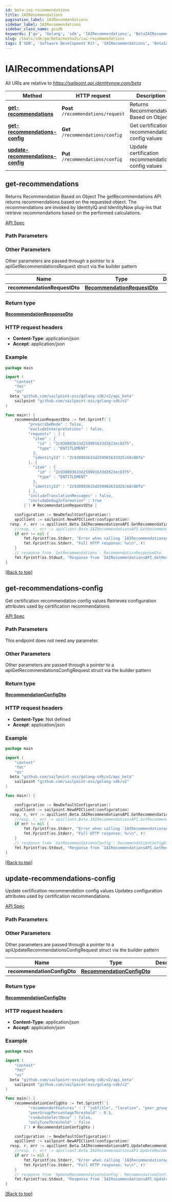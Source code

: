 ```yaml
---
id: beta-iai-recommendations
title: IAIRecommendations
pagination_label: IAIRecommendations
sidebar_label: IAIRecommendations
sidebar_class_name: gosdk
keywords: ['go', 'Golang', 'sdk', 'IAIRecommendations', 'BetaIAIRecommendations'] 
slug: /tools/sdk/go/beta/methods/iai-recommendations
tags: ['SDK', 'Software Development Kit', 'IAIRecommendations', 'BetaIAIRecommendations']
---
```


# IAIRecommendationsAPI
   
All URIs are relative to *https://sailpoint.api.identitynow.com/beta*

Method | HTTP request | Description
------------- | ------------- | -------------
[**get-recommendations**](#get-recommendations) | **Post** `/recommendations/request` | Returns Recommendation Based on Object
[**get-recommendations-config**](#get-recommendations-config) | **Get** `/recommendations/config` | Get certification recommendation config values
[**update-recommendations-config**](#update-recommendations-config) | **Put** `/recommendations/config` | Update certification recommendation config values


## get-recommendations
Returns Recommendation Based on Object
The getRecommendations API returns recommendations based on the requested object. The recommendations are invoked by IdentityIQ and IdentityNow plug-ins that retrieve recommendations based on the performed calculations.

[API Spec](https://developer.sailpoint.com/docs/api/beta/get-recommendations)

### Path Parameters



### Other Parameters

Other parameters are passed through a pointer to a apiGetRecommendationsRequest struct via the builder pattern


Name | Type | Description  | Notes
------------- | ------------- | ------------- | -------------
 **recommendationRequestDto** | [**RecommendationRequestDto**](../models/recommendation-request-dto) |  | 

### Return type

[**RecommendationResponseDto**](../models/recommendation-response-dto)

### HTTP request headers

- **Content-Type**: application/json
- **Accept**: application/json

### Example

```go
package main

import (
	"context"
	"fmt"
	"os"
  beta "github.com/sailpoint-oss/golang-sdk/v2/api_beta"
	sailpoint "github.com/sailpoint-oss/golang-sdk/v2"
)

func main() {
    recommendationRequestDto := fmt.Sprintf(`{
          "prescribeMode" : false,
          "excludeInterpretations" : false,
          "requests" : [ {
            "item" : {
              "id" : "2c938083633d259901633d2623ec0375",
              "type" : "ENTITLEMENT"
            },
            "identityId" : "2c938083633d259901633d25c68c00fa"
          }, {
            "item" : {
              "id" : "2c938083633d259901633d2623ec0375",
              "type" : "ENTITLEMENT"
            },
            "identityId" : "2c938083633d259901633d25c68c00fa"
          } ],
          "includeTranslationMessages" : false,
          "includeDebugInformation" : true
        }`) # RecommendationRequestDto | 

	configuration := NewDefaultConfiguration()
	apiClient := sailpoint.NewAPIClient(configuration)
  resp, r, err := apiClient.Beta.IAIRecommendationsAPI.GetRecommendations(context.Background()).RecommendationRequestDto(recommendationRequestDto).Execute()
	//resp, r, err := apiClient.Beta.IAIRecommendationsAPI.GetRecommendations(context.Background()).RecommendationRequestDto(recommendationRequestDto).Execute()
	if err != nil {
		fmt.Fprintf(os.Stderr, "Error when calling `IAIRecommendationsAPI.GetRecommendations``: %v\n", err)
		fmt.Fprintf(os.Stderr, "Full HTTP response: %v\n", r)
	}
	// response from `GetRecommendations`: RecommendationResponseDto
	fmt.Fprintf(os.Stdout, "Response from `IAIRecommendationsAPI.GetRecommendations`: %v\n", resp)
}
```

[[Back to top]](#)

## get-recommendations-config
Get certification recommendation config values
Retrieves configuration attributes used by certification recommendations.

[API Spec](https://developer.sailpoint.com/docs/api/beta/get-recommendations-config)

### Path Parameters

This endpoint does not need any parameter.

### Other Parameters

Other parameters are passed through a pointer to a apiGetRecommendationsConfigRequest struct via the builder pattern


### Return type

[**RecommendationConfigDto**](../models/recommendation-config-dto)

### HTTP request headers

- **Content-Type**: Not defined
- **Accept**: application/json

### Example

```go
package main

import (
	"context"
	"fmt"
	"os"
  beta "github.com/sailpoint-oss/golang-sdk/v2/api_beta"
	sailpoint "github.com/sailpoint-oss/golang-sdk/v2"
)

func main() {

	configuration := NewDefaultConfiguration()
	apiClient := sailpoint.NewAPIClient(configuration)
  resp, r, err := apiClient.Beta.IAIRecommendationsAPI.GetRecommendationsConfig(context.Background()).Execute()
	//resp, r, err := apiClient.Beta.IAIRecommendationsAPI.GetRecommendationsConfig(context.Background()).Execute()
	if err != nil {
		fmt.Fprintf(os.Stderr, "Error when calling `IAIRecommendationsAPI.GetRecommendationsConfig``: %v\n", err)
		fmt.Fprintf(os.Stderr, "Full HTTP response: %v\n", r)
	}
	// response from `GetRecommendationsConfig`: RecommendationConfigDto
	fmt.Fprintf(os.Stdout, "Response from `IAIRecommendationsAPI.GetRecommendationsConfig`: %v\n", resp)
}
```

[[Back to top]](#)

## update-recommendations-config
Update certification recommendation config values
Updates configuration attributes used by certification recommendations.

[API Spec](https://developer.sailpoint.com/docs/api/beta/update-recommendations-config)

### Path Parameters



### Other Parameters

Other parameters are passed through a pointer to a apiUpdateRecommendationsConfigRequest struct via the builder pattern


Name | Type | Description  | Notes
------------- | ------------- | ------------- | -------------
 **recommendationConfigDto** | [**RecommendationConfigDto**](../models/recommendation-config-dto) |  | 

### Return type

[**RecommendationConfigDto**](../models/recommendation-config-dto)

### HTTP request headers

- **Content-Type**: application/json
- **Accept**: application/json

### Example

```go
package main

import (
	"context"
	"fmt"
	"os"
  beta "github.com/sailpoint-oss/golang-sdk/v2/api_beta"
	sailpoint "github.com/sailpoint-oss/golang-sdk/v2"
)

func main() {
    recommendationConfigDto := fmt.Sprintf(`{
          "recommenderFeatures" : [ "jobTitle", "location", "peer_group", "department", "active" ],
          "peerGroupPercentageThreshold" : 0.5,
          "runAutoSelectOnce" : false,
          "onlyTuneThreshold" : false
        }`) # RecommendationConfigDto | 

	configuration := NewDefaultConfiguration()
	apiClient := sailpoint.NewAPIClient(configuration)
  resp, r, err := apiClient.Beta.IAIRecommendationsAPI.UpdateRecommendationsConfig(context.Background()).RecommendationConfigDto(recommendationConfigDto).Execute()
	//resp, r, err := apiClient.Beta.IAIRecommendationsAPI.UpdateRecommendationsConfig(context.Background()).RecommendationConfigDto(recommendationConfigDto).Execute()
	if err != nil {
		fmt.Fprintf(os.Stderr, "Error when calling `IAIRecommendationsAPI.UpdateRecommendationsConfig``: %v\n", err)
		fmt.Fprintf(os.Stderr, "Full HTTP response: %v\n", r)
	}
	// response from `UpdateRecommendationsConfig`: RecommendationConfigDto
	fmt.Fprintf(os.Stdout, "Response from `IAIRecommendationsAPI.UpdateRecommendationsConfig`: %v\n", resp)
}
```

[[Back to top]](#)


